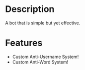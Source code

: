 # Description
A bot that is simple but yet effective.

# Features
* Custom Anti-Username System!
* Custom Anti-Word System!

